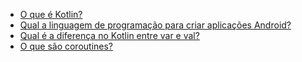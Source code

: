 - [O que é Kotlin?](https://pt.stackoverflow.com/q/221905/101)
- [Qual a linguagem de programação para criar aplicações Android?](https://pt.stackoverflow.com/q/174598/101)
- [Qual é a diferença no Kotlin entre var e val?](https://pt.stackoverflow.com/q/224552/101)
- [O que são coroutines?](https://pt.stackoverflow.com/q/241437/101)
